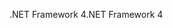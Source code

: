 <span data-ttu-id="9f9dd-101">.NET Framework 4</span><span class="sxs-lookup"><span data-stu-id="9f9dd-101">.NET Framework 4</span></span>